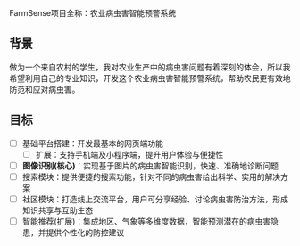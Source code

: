 FarmSense项目全称：农业病虫害智能预警系统
## 背景
做为一个来自农村的学生，我对农业生产中的病虫害问题有着深刻的体会，所以我希望利用自己的专业知识，开发这个农业病虫害智能预警系统，帮助农民更有效地防范和应对病虫害。
## 目标
- [ ] 基础平台搭建：开发最基本的网页端功能
	- [ ] 扩展：支持手机端及小程序端，提升用户体验与便捷性
- [ ] **图像识别(核心)**：实现基于图片的病虫害智能识别，快速、准确地诊断问题
- [ ] 搜索模块：提供便捷的搜索功能，针对不同的病虫害给出科学、实用的解决方案
- [ ] 社区模块：打造线上交流平台，用户可分享经验、讨论病虫害防治方法，形成知识共享与互助生态
- [ ] 智能推荐(扩展)：集成地区、气象等多维度数据，智能预测潜在的病虫害隐患，并提供个性化的防控建议